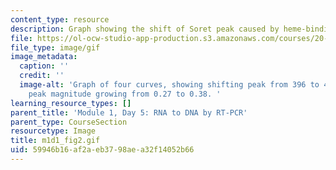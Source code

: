 ```yaml
---
content_type: resource
description: Graph showing the shift of Soret peak caused by heme-binding aptamers.
file: https://ol-ocw-studio-app-production.s3.amazonaws.com/courses/20-109-laboratory-fundamentals-in-biological-engineering-spring-2010/59946b16af2aeb3798aea32f14052b66_m1d5_fig2.gif
file_type: image/gif
image_metadata:
  caption: ''
  credit: ''
  image-alt: 'Graph of four curves, showing shifting peak from 396 to 405 nm, and
    peak magnitude growing from 0.27 to 0.38. '
learning_resource_types: []
parent_title: 'Module 1, Day 5: RNA to DNA by RT-PCR'
parent_type: CourseSection
resourcetype: Image
title: m1d1_fig2.gif
uid: 59946b16-af2a-eb37-98ae-a32f14052b66
---
```

